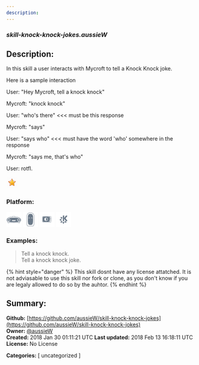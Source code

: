 ```yaml
---
description: 
---
```


### _skill-knock-knock-jokes.aussieW_  
## Description:  
In this skill a user interacts with Mycroft to tell a Knock Knock joke.

Here is a sample interaction

User: "Hey Mycroft, tell a knock knock"

Mycroft: "knock knock"

User: "who's there" <<< must be this response

Mycroft: "says"

User: "says who" <<< must have the word 'who' somewhere in the response

Mycroft: "says me, that's who"

User: rotfl.  
  
![](../.gitbook/assets/star.png)  
  
### Platform:  
 ![Mark I](../.gitbook/assets/mark-1-icon.png)  ![Mark II](../.gitbook/assets/mark-2-icon.png)  ![Picroft](../.gitbook/assets/picroft-icon.png)  ![plasmoid](../.gitbook/assets/kde.png)   
### Examples:  
> Tell a knock knock.  
> Tell a knock knock joke.  
  
{% hint style="danger" %}
This skill dosnt have any license attatched. It is not adviasable to use this skill nor fork or clone, as you don't know if you are legaly allowed to do so by the auhtor.
{% endhint %}
  
## Summary:  
**Github:** [https://github.com/aussieW/skill-knock-knock-jokes](https://github.com/aussieW/skill-knock-knock-jokes)  
**Owner:** [@aussieW](https://github.com/aussieW)  
**Created:** 2018 Jan 30 01:11:21 UTC  **Last updated:** 2018 Feb 13 16:18:11 UTC  
**License:** No License  
  
**Categories:** [ uncategorized ]   
